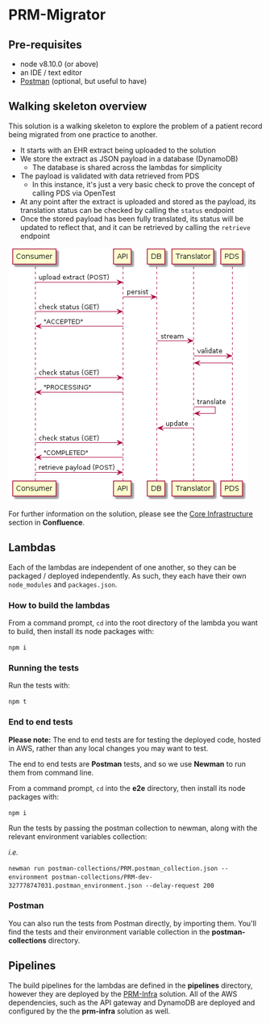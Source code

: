 # PRM-Migrator

## Pre-requisites
- node v8.10.0 (or above)
- an IDE / text editor
- [Postman](https://www.getpostman.com/) (optional, but useful to have)

## Walking skeleton overview
This solution is a walking skeleton to explore the problem of a patient record being migrated from one practice to another.

- It starts with an EHR extract being uploaded to the solution
- We store the extract as JSON payload in a database (DynamoDB)
  - The database is shared across the lambdas for simplicity
- The payload is validated with data retrieved from PDS
  - In this instance, it's just a very basic check to prove the concept of calling PDS via OpenTest
- At any point after the extract is uploaded and stored as the payload, its translation status can be checked by calling the `status` endpoint
- Once the stored payload has been fully translated, its status will be updated to reflect that, and it can be retrieved by calling the `retrieve` endpoint

![Solution overview](https://raw.githubusercontent.com/nhsconnect/prm-migrator/master/images/prm_migrator_overview.png "Solution overview")

For further information on the solution, please see the [Core Infrastructure](https://gpitbjss.atlassian.net/wiki/spaces/TW/pages/1407549555/2019-02-22+-+Outcomes+WIP) section in **Confluence**.

## Lambdas
Each of the lambdas are independent of one another, so they can be packaged / deployed independently. As such, they each have their own `node_modules` and `packages.json`.

### How to build the lambdas
From a command prompt, `cd` into the root directory of the lambda you want to build, then install its node packages with:

`npm i`

### Running the tests

Run the tests with:

`npm t`

### End to end tests

**Please note:** The end to end tests are for testing the deployed code, hosted in AWS, rather than any local changes you may want to test.

The end to end tests are **Postman** tests, and so we use **Newman** to run them from command line.

From a command prompt, `cd` into the **e2e** directory, then install its node packages with:

`npm i`

Run the tests by passing the postman collection to newman, along with the relevant environment variables collection:

*i.e.*

`newman run postman-collections/PRM.postman_collection.json --environment postman-collections/PRM-dev-327778747031.postman_environment.json --delay-request 200`

### Postman

You can also run the tests from Postman directly, by importing them. You'll find the tests and their environment variable collection in the **postman-collections** directory.

## Pipelines

The build pipelines for the lambdas are defined in the **pipelines** directory, however they are deployed by the [PRM-Infra](https://github.com/nhsconnect/prm-infra) solution. All of the AWS dependencies, such as the API gateway and DynamoDB are deployed and configured by the the **prm-infra** solution as well.
